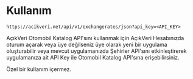 # Kullanım

```
https://acikveri.net/api/v1/exchangerates/json?api_key=<API_KEY>
```

AçıkVeri Otomobil Katalog API'sını kullanmak için AçıkVeri Hesabınızda oturum açarak veya üye değilseniz
üye olarak yeni bir uygulama oluşturabilir veya mevcut uygulamanızda Şehirler API'sını
etkinleştirerek uygulamanıza ait API Key ile Otomobil Katalog API'sına erişebilirsiniz.

Özel bir kullanım içermez.